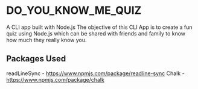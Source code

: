 # DO_YOU_KNOW_ME_QUIZ
A CLI app built with Node.js
The objective of this CLI App is to create a fun quiz using Node.js which can be shared with friends and family to know how much they really know you. 

## Packages Used
readLineSync - https://www.npmjs.com/package/readline-sync
Chalk - https://www.npmjs.com/package/chalk